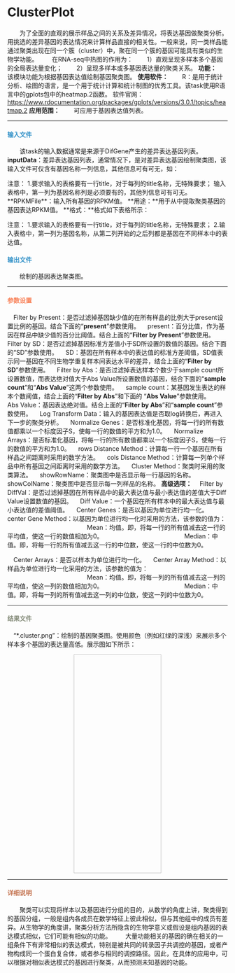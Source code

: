 # ClusterPlot　
　　为了全面的直观的展示样品之间的关系及差异情况，将表达基因做聚类分析。用挑选的差异基因的表达情况来计算样品直接的相关性。一般来说，同一类样品能通过聚类出现在同一个簇（cluster）中，聚在同一个簇的基因可能具有类似的生物学功能。
　　在RNA-seq中热图的作用为：
　　1）直观呈现多样本多个基因的全局表达量变化；
　　2）呈现多样本或多基因表达量的聚类关系。
**功能：**
　　该模块功能为根据基因表达值绘制基因聚类图。
**使用软件：**
　　R：是用于统计分析、绘图的语言，是一个用于统计计算和统计制图的优秀工具。该task使用R语言中的gplots包中的heatmap.2函数。
  软件官网：
  https://www.rdocumentation.org/packages/gplots/versions/3.0.1/topics/heatmap.2
**应用范围：**
　　可应用于基因表达值列表。

***
#### **<i class="glyphicon glyphicon-log-in" aria-hidden="true" style="color:#3090C7"></i><span style="color:#3090C7"> 输入文件**
　　该task的输入数据通常是来源于DifGene产生的差异表达基因列表。
**inputData**：差异表达基因列表，通常情况下，是对差异表达基因绘制聚类图，该输入文件可仅含有基因名称一列信息，其他信息可有可无，如：
<div style="text-align:center"><img data-src="2.png" width="100px"></img></div>
注意：
1.要求输入的表格要有一行title，对于每列的title名称，无特殊要求；
输入表格中，第一列为基因名称列是必须要有的，其他列信息可有可无。
**RPKMFile**：输入所有基因的RPKM值。
**用途：**用于从中提取聚类基因的基因表达RPKM值。
**格式：**格式如下表格所示：
<div style="text-align:center"><img data-src="3.png" width="600px"></img></div>


注意：
1.要求输入的表格要有一行title，对于每列的title名称，无特殊要求；
2.输入表格中，第一列为基因名称，从第二列开始的之后列都是基因在不同样本中的表达值。
#### **<i class="glyphicon glyphicon-log-out" aria-hidden="true" style="color:#3090C7"></i><span style="color:#3090C7"> 输出文件**
　　绘制的基因表达聚类图。

***
#### **<i class="fa fa-cog" aria-hidden="true" style="color:#F88158"></i> <span style="color:#F88158">参数设置**

　<label id='isFilterByPre'>Filter by Present：</label>是否过滤掉基因缺少值的在所有样品的比例大于present设置比例的基因。结合下面的“**present**”参数使用。
　<label id='present'>present：</label>百分比值，作为基因在样品中缺少值的百分比阈值。结合上面的“**Filter by Present**”参数使用。
　<label id='isFilterBySD'>Filter by SD：</label>是否过滤掉基因标准方差值小于SD所设置的数值的基因。结合下面的“SD”参数使用。
　<label id='sd'>SD：</label>基因在所有样本中的表达值的标准方差阈值，SD值表示同一基因在不同生物学重复样本间表达水平的差异，结合上面的“**Filter by SD**”参数使用。
　<label id='isFilterByAbs'>Filter by Abs：</label>是否过滤掉表达样本个数少于sample count所设置数值，而表达绝对值大于Abs Value所设置数值的基因，结合下面的“**sample count**”和“**Abs Value**”这两个参数使用。
　<label id='number'>sample count：</label>某基因发生表达的样本个数阈值，结合上面的“**Filter by Abs**”和下面的 “**Abs Value**”参数使用。
　<label id='absValue'>Abs Value：</label>基因表达绝对值。结合上面的“**Filter by Abs**”和“**sample count**”参数使用。
　<label id='isLogTran'>Log Transform Data：</label>输入的基因表达值是否取log转换后，再进入下一步的聚类分析。
　<label id='normalizeGene'>Normalize Genes：</label>是否标准化基因，将每一行的所有数值都乘以一个标度因子S，使每一行的数值的平方和为1.0。
　<label id='normalizeArray'>Normalize Arrays：</label>是否标准化基因，将每一行的所有数值都乘以一个标度因子S，使每一行的数值的平方和为1.0。
　<label id='disMethodRow'>rows Distance Method：</label>计算每一行一个基因在所有样品之间距离时采用的数学方法。
　<label id='disMethodCol'>cols Distance Method：</label>计算每一列单个样品中所有基因之间距离时采用的数学方法。
　<label id='clusterMethod'>Cluster Method：</label>聚类时采用的聚类算法。
　<label id='showRowName'>showRowName：</label>聚类图中是否显示每一行基因的名称。
　<label id='showColName'>showColName：</label>聚类图中是否显示每一列样品的名称。
**高级选项：**
　<label id='isFilterByDiffVal'>Filter by DiffVal：</label>是否过滤掉基因在所有样品中的最大表达值与最小表达值的差值大于Diff Value设置数值的基因。
　<label id='diffVal'>Diff Value：</label>一个基因在所有样本中的最大表达值与最小表达值的差值阈值。
　<label id='centerGenes'>Center Genes：</label>是否以基因为单位进行均一化。
　<label id='centerGeneMethod'>center Gene Method：</label>以基因为单位进行均一化时采用的方法，该参数的值为：
　　　　　　　　　　　　　Mean：均值。即，将每一行的所有值减去这一行的平均值，使这一行的数值相加为0。
　　　　　　　　　　　　　Median：中值。即，将每一行的所有值减去这一行的中位数，使这一行的中位数为0。

　<label id='centerArrays'>Center Arrays：</label>是否以样本为单位进行均一化。
　<label id='centerArrayMethod'>Center Array Method：</label>以样品为单位进行均一化采用的方法，该参数的值为：
　　　　　　　　　　　　　Mean：均值。即，将每一列的所有值减去这一列的平均值，使这一列的数值相加为0。
　　　　　　　　　　　　　Median：中值。即，将每一列的所有值减去这一列的中位数，使这一列的中位数为0。

***
#### **<i class="fa fa-file-text" aria-hidden="true" style="color:#848b79"></i><span style="color:#848b79"> 结果文件**
　“*.cluster.png”：绘制的基因聚类图。使用颜色（例如红绿的深浅）来展示多个样本多个基因的表达量高低。展示图如下所示： 

<div style="text-align:center">
<img data-src="ClusterPlot1.png" width="200px" height="500px" ></img>
</div>

***
#### **<span class="glyphicon glyphicon-paperclip" aria-hidden="true" style="color:#C47451"></span></i><span style="color:#C47451">  详细说明**

　　聚类可以实现将样本以及基因进行分组的目的，从数学的角度上讲，聚类得到的基因分组，一般是组内各成员在数学特征上彼此相似，但与其他组中的成员有差异。从生物学的角度讲，聚类分析方法所隐含的生物学意义或假设是组内基因的表达模式相似，它们可能有相似的功能。
　　大量功能相关的基因的确在相关的一组条件下有非常相似的表达模式，特别是被共同的转录因子共调控的基因，或者产物构成同一个蛋白复合体，或者参与相同的调控路径。因此，在具体的应用中，可以根据对相似表达模式的基因进行聚类，从而预测未知基因的功能。


